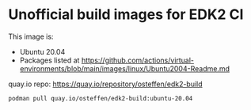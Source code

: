 # Unofficial build images for EDK2 CI

This image is:
- Ubuntu 20.04
- Packages listed at https://github.com/actions/virtual-environments/blob/main/images/linux/Ubuntu2004-Readme.md

quay.io repo: https://quay.io/repository/osteffen/edk2-build

```
podman pull quay.io/osteffen/edk2-build:ubuntu-20.04
```

